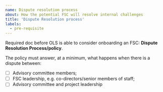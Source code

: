 ```yaml
---
name: Dispute resolution process
about: How the potential FSC will resolve internal challenges
title: 'Dispute Resolution process'
labels: 
  - pre-requisite
---
```

Required doc before OLS is able to consider onboarding an FSC: **Dispute Resolution Process/policy**. 

The policy must answer, at a minimum, what happens when there is a dispute between:
- [ ] Advisory committee members;
- [ ] FSC leadership, e.g. co-directors/senior members of staff;
- [ ] Advisory committee and project leadership
